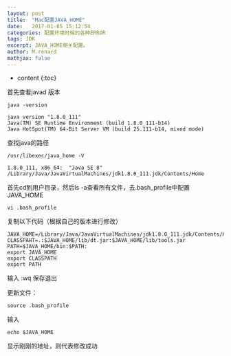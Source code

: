 ```yaml
---
layout: post
title:  "Mac配置JAVA_HOME"
date:   2017-01-05 15:12:54
categories: 配置环境时候的各种ERROR
tags: JDK
excerpt: JAVA_HOME相关配置。
author: M.renard
mathjax: false
---
```


* content
{:toc}

首先查看javad 版本

	java -version
	
	java version "1.8.0_111"
	Java(TM) SE Runtime Environment (build 1.8.0_111-b14)
	Java HotSpot(TM) 64-Bit Server VM (build 25.111-b14, mixed mode)
	
查找java的路径

	/usr/libexec/java_home -V
	
	1.8.0_111, x86_64:	"Java SE 8"	/Library/Java/JavaVirtualMachines/jdk1.8.0_111.jdk/Contents/Home

首先cd到用户目录，然后ls -a查看所有文件，去.bash_profile中配置JAVA_HOME

	vi .bash_profile
	
复制以下代码（根据自己的版本进行修改）

	JAVA_HOME=/Library/Java/JavaVirtualMachines/jdk1.8.0_111.jdk/Contents/Home
	CLASSPAHT=.:$JAVA_HOME/lib/dt.jar:$JAVA_HOME/lib/tools.jar
	PATH=$JAVA_HOME/bin:$PATH:
	export JAVA_HOME
	export CLASSPATH
	export PATH
	
输入 :wq 保存退出

更新文件：

	source .bash_profile
	
输入

	echo $JAVA_HOME
	
显示刚刚的地址，则代表修改成功